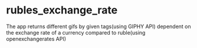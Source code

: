 # rubles_exchange_rate

The app returns different gifs by given tags(using GIPHY API) dependent on the exchange rate of a currency compared to ruble(using openexchangerates API)
